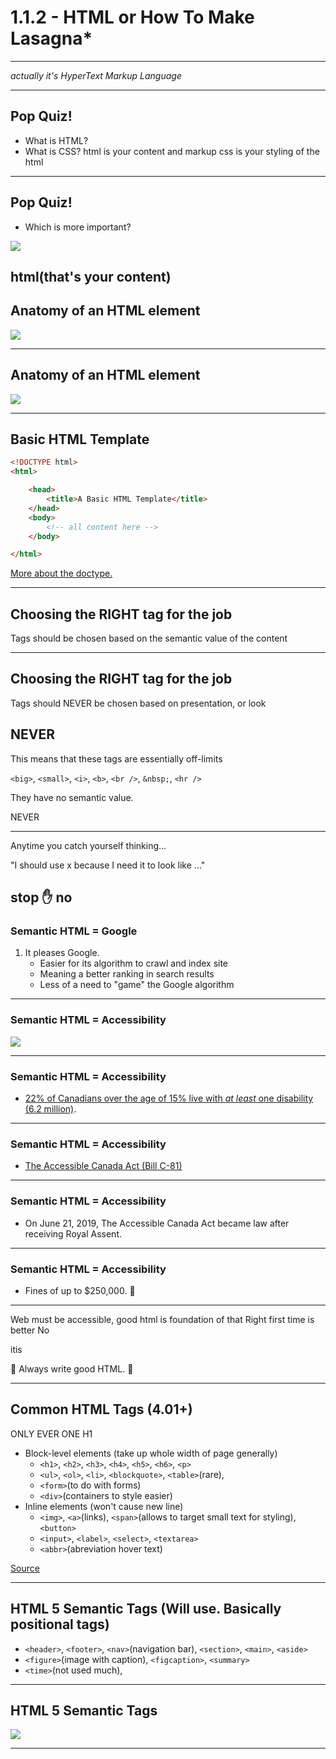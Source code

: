 # 1.1.2 - HTML or How To Make Lasagna*

---

_actually it's HyperText Markup Language_

---

## Pop Quiz!

- What is HTML?
- What is CSS?
html is your content and markup
css is your styling of the html
---

## Pop Quiz!

- Which is more important?

<img src="./assets/batman_thinking.jpg" />

html(that's your content)
---

## Anatomy of an HTML element

<img src="./assets/html_element.png" />

---

## Anatomy of an HTML element

<img src="./assets/html_element_2.png" />

---

## Basic HTML Template

```HTML
<!DOCTYPE html>
<html>

    <head>
        <title>A Basic HTML Template</title>
    </head>
    <body>
        <!-- all content here -->
    </body>

</html>
```

[More about the doctype.](https://www.w3schools.com/tags/tag_doctype.asp)

---

## Choosing the RIGHT tag for the job

Tags should be chosen based on the semantic value of the content

---

## Choosing the RIGHT tag for the job

Tags should NEVER be chosen based on presentation, or look

NEVER
---

This means that these tags are essentially off-limits

`<big>`, `<small>`, `<i>`, `<b>`, `<br />`, `&nbsp;`, `<hr />`

They have no semantic value.

NEVER

---

Anytime you catch yourself thinking...

"I should use x because I need it to look like ..."

stop ✋
no
---

### Semantic HTML = Google

1. It pleases Google.
    - Easier for its algorithm to crawl and index site
    - Meaning a better ranking in search results
    - Less of a need to "game" the Google algorithm

---

### Semantic HTML = Accessibility

<img src="./assets/accessibility_stats.png" />

---

### Semantic HTML = Accessibility

- [22% of Canadians over the age of 15% live with _at least_ one disability (6.2 million)](https://siteimprove.com/en-ca/blog/a-complete-overview-of-canada-s-accessibility-laws/).

---

### Semantic HTML = Accessibility

- [The Accessible Canada Act (Bill C-81)](https://www.parl.ca/DocumentViewer/en/42-1/bill/C-81/first-reading)

---

### Semantic HTML = Accessibility

- On June 21, 2019, The Accessible Canada Act became law after receiving Royal Assent.

---

### Semantic HTML = Accessibility

- Fines of up to $250,000. 😬

---
Web must be accessible, good html is foundation of that
Right first time is better
No <div> itis

🙏 Always write good HTML. 🙏

---

## Common HTML Tags (4.01+)
ONLY EVER ONE H1

- Block-level elements (take up whole width of page generally)
    - `<h1>`, `<h2>`, `<h3>`, `<h4>`, `<h5>`, `<h6>`, `<p>`
    - `<ul>`, `<ol>`, `<li>`, `<blockquote>`, `<table>`(rare),
    - `<form>`(to do with forms)
    - `<div>`(containers to style easier)
- Inline elements (won't cause new line)
    - `<img>`, `<a>`(links), `<span>`(allows to target small text for styling), `<button>`
    - `<input>`, `<label>`, `<select>`, `<textarea>`
    - `<abbr>`(abreviation hover text) 

[Source](https://www.w3resource.com/html/HTML-block-level-and-inline-elements.php)

---

## HTML 5 Semantic Tags (Will use. Basically positional tags)

- `<header>`, `<footer>`, `<nav>`(navigation bar), `<section>`, `<main>`, `<aside>`
- `<figure>`(image with caption), `<figcaption>`, `<summary>`
- `<time>`(not used much), 

---

## HTML 5 Semantic Tags

<img src="./assets/html5.png" />

---